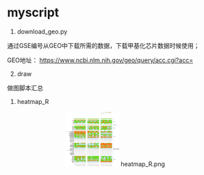 # myscript

1.	download_geo.py

通过GSE编号从GEO中下载所需的数据，下载甲基化芯片数据时候使用；

GEO地址： https://www.ncbi.nlm.nih.gov/geo/query/acc.cgi?acc=

2.  draw

做图脚本汇总

1)  heatmap_R

<center>
<img src="https://raw.githubusercontent.com/redpanda2017/myscript/master/draw/heatmap_R/heatmap_r.png" width="25%" height="25%" />
 heatmap_R.png
</center>

